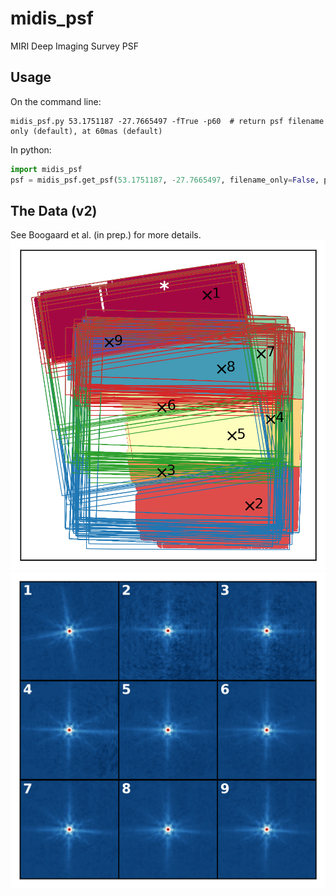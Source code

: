 # midis_psf
MIRI Deep Imaging Survey PSF

## Usage

On the command line:
``` shell
midis_psf.py 53.1751187 -27.7665497 -fTrue -p60  # return psf filename only (default), at 60mas (default)
```

In python:
``` python
import midis_psf
psf = midis_psf.get_psf(53.1751187, -27.7665497, filename_only=False, pixscale=30)   # returns psf data, at 30mas
```

## The Data (v2)
See Boogaard et al. (in prep.) for more details.
![psf_map](data-v2/map_psf_v2.png)
![psf_tmpl](data-v3/60mas/psf9-recovered-v3-60mas.png)
